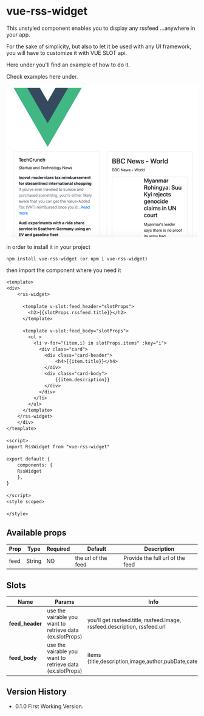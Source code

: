 # vue-rss-widget

This unstyled component enables you to display any rssfeed ...anywhere in your app.

For the sake of simplicity, but also to let it be used with any UI framework, you will have to customize it with VUE SLOT api.

Here under you'll find an example of how to do it.

Check examples here under.

![vue-rss-widget Gif](demo/demo.jpg)

in order to install it in your project
```
npm install vue-rss-widget (or npm i vue-rss-widget)

```

then import the component where you need it

```
<template>
<div>
    <rss-widget>
      
      <template v-slot:feed_header="slotProps">
        <h2>{{slotProps.rssfeed.title}}</h2>
      </template>

      <template v-slot:feed_body="slotProps">
        <ul >
          <li v-for="(item,i) in slotProps.items" :key="i">
            <div class="card">
              <div class="card-header">
                  <h4>{{item.title}}</h4>
              </div>
              <div class="card-body">
                  {{item.description}}
              </div>
            </div>
          </li>
        </ul>
      </template>
    </rss-widget>
    </div>
</template>

<script>
import RssWidget from "vue-rss-widget"

export default {
    components: {
    RssWidget
    },
}

</script>
<style scoped>

</style>

```


## Available props

| Prop                  | Type                        | Required | Default   | Description |
|-----------------------|-----------------------------|----------|-----------|-------------|
| feed                | String |     NO     | the url of the feed      | Provide the full url of the feed|



## Slots

| Name              | Params                       | Info                                                  |
| ----------------- | ---------------------------- | ----------------------------------------------------- |
| **feed_header**         | use the vairable you want to retrieve data (ex.slotProps)         | you'll get rssfeed.title, rssfeed.image, rssfeed.description, rssfeed.url               |
| **feed_body**         | use the vairable you want to retrieve data (ex.slotProps)         | items {title,description,image,author,pubDate,categories[]}              |


## Version History
- 0.1.0 First Working Version.